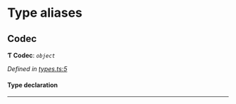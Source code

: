 

# Type aliases

<a id="codec"></a>

##  Codec

**Ƭ Codec**: *`object`*

*Defined in [types.ts:5](https://github.com/polkadot-js/common/blob/a98151c/packages/trie-codec/src/types.ts#L5)*

#### Type declaration

___

